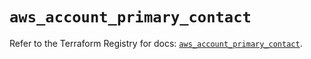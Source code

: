 # `aws_account_primary_contact`

Refer to the Terraform Registry for docs: [`aws_account_primary_contact`](https://registry.terraform.io/providers/hashicorp/aws/5.34.0/docs/resources/account_primary_contact).
